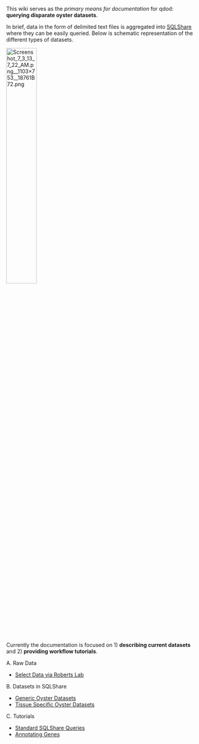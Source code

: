 This wiki serves as the _primary means for documentation_ for qdod: **querying disparate oyster datasets**.

In brief, data in the form of delimited text files is aggregated into [SQLShare](https://sqlshare.escience.washington.edu/sqlshare/) where they can be easily queried. Below is schematic representation of the different types of datasets.

<img src="http://eagle.fish.washington.edu/cnidarian/skitch/Screenshot_7_3_13_7_22_AM.png__1103×753__18761B72.png" alt="Screenshot_7_3_13_7_22_AM.png__1103×753__18761B72.png" width = 40%/>

Currently the documentation is focused on 1) **describing current datasets** and 2) **providing workflow tutorials**.

A. Raw Data
* [Select Data via Roberts Lab](https://github.com/sr320/qdod/wiki/Roberts-Lab-Raw-Data)


B. Datasets in SQLShare
* [Generic Oyster Datasets](https://github.com/sr320/qdod/wiki/Data-Snapshots#general)
* [Tissue Specific Oyster Datasets](https://github.com/sr320/qdod/wiki/Data-Snapshots#tissue-specific)


C. Tutorials
* [Standard SQLShare Queries](https://github.com/sr320/qdod/wiki/Standard-Queries)
* [Annotating Genes](https://github.com/sr320/qdod/wiki/Workflow-1:-Annotating-Oyster-Genes)